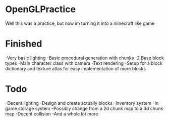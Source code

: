 # OpenGLPractice
Well this was a practice, but now im turning it into a minecraft like game

# Finished
-Very basic lighting
-Basic procedural generation with chunks
-2 Base block types
-Main character class with camera
-Text rendering
-Setup for a block dictionary and texture atlas for easy implementation of more blocks

# Todo
-Decent lighting
-Design and create actually blocks
-Inventory system
-In game storage system 
-Possibly change from a 2d chunk map to a 3d chunk map
-Decent collision
-And a whole lot more
